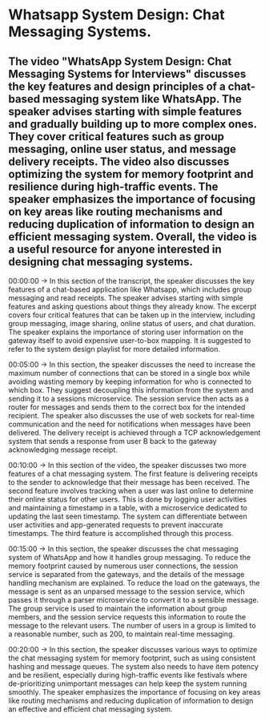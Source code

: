 # Whatsapp System Design: Chat Messaging Systems.

The video "WhatsApp System Design: Chat Messaging Systems for Interviews" discusses the key features and design principles of a chat-based messaging system like WhatsApp. The speaker advises starting with simple features and gradually building up to more complex ones. They cover critical features such as group messaging, online user status, and message delivery receipts. The video also discusses optimizing the system for memory footprint and resilience during high-traffic events. The speaker emphasizes the importance of focusing on key areas like routing mechanisms and reducing duplication of information to design an efficient messaging system. Overall, the video is a useful resource for anyone interested in designing chat messaging systems.
-------------------------------------------------------------------------------------
00:00:00 -> In this section of the transcript, the speaker discusses the key features of a chat-based application like Whatsapp, which includes group messaging and read receipts. The speaker advises starting with simple features and asking questions about things they already know. The excerpt covers four critical features that can be taken up in the interview, including group messaging, image sharing, online status of users, and chat duration. The speaker explains the importance of storing user information on the gateway itself to avoid expensive user-to-box mapping. It is suggested to refer to the system design playlist for more detailed information.


00:05:00 -> In this section, the speaker discusses the need to increase the maximum number of connections that can be stored in a single box while avoiding wasting memory by keeping information for who is connected to which box. They suggest decoupling this information from the system and sending it to a sessions microservice. The session service then acts as a router for messages and sends them to the correct box for the intended recipient. The speaker also discusses the use of web sockets for real-time communication and the need for notifications when messages have been delivered. The delivery receipt is achieved through a TCP acknowledgement system that sends a response from user B back to the gateway acknowledging message receipt.


00:10:00 -> In this section of the video, the speaker discusses two more features of a chat messaging system. The first feature is delivering receipts to the sender to acknowledge that their message has been received. The second feature involves tracking when a user was last online to determine their online status for other users. This is done by logging user activities and maintaining a timestamp in a table, with a microservice dedicated to updating the last seen timestamp. The system can differentiate between user activities and app-generated requests to prevent inaccurate timestamps. The third feature is accomplished through this process.


00:15:00 -> In this section, the speaker discusses the chat messaging system of WhatsApp and how it handles group messaging. To reduce the memory footprint caused by numerous user connections, the session service is separated from the gateways, and the details of the message handling mechanism are explained. To reduce the load on the gateways, the message is sent as an unparsed message to the session service, which passes it through a parser microservice to convert it to a sensible message. The group service is used to maintain the information about group members, and the session service requests this information to route the message to the relevant users. The number of users in a group is limited to a reasonable number, such as 200, to maintain real-time messaging.


00:20:00 -> In this section, the speaker discusses various ways to optimize the chat messaging system for memory footprint, such as using consistent hashing and message queues. The system also needs to have item potency and be resilient, especially during high-traffic events like festivals where de-prioritizing unimportant messages can help keep the system running smoothly. The speaker emphasizes the importance of focusing on key areas like routing mechanisms and reducing duplication of information to design an effective and efficient chat messaging system.
